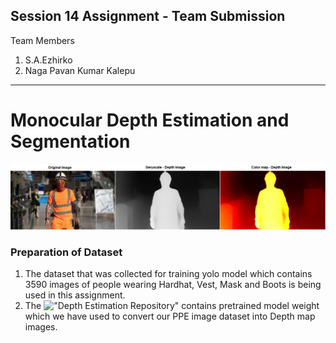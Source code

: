 ## Session 14 Assignment - Team Submission
Team Members
1. S.A.Ezhirko
2. Naga Pavan Kumar Kalepu
**********************************************************************************************************************
# **Monocular Depth Estimation and Segmentation** 
![](Images/MonocularDepth.png)     

### Preparation of Dataset
1. The dataset that was collected for training yolo model which contains 3590 images of people wearing Hardhat, Vest, Mask and Boots is being used in this assignment.
2. The !["Depth Estimation Repository"](https://github.com/intel-isl/MiDaS) contains pretrained model weight which we have used to convert our PPE image dataset into Depth map images.
